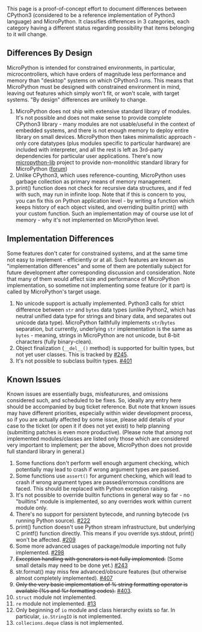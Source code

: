 This page is a proof-of-concept effort to document differences between CPython3 (considered to be a reference implementation of Python3 language) and MicroPython. It classifies differences in 3 categories, each category having a different status regarding possibility that items belonging to it will change.

## Differences By Design
MicroPython is intended for constrained environments, in particular, microcontrollers, which have orders of magnitude less performance and memory than "desktop" systems on which CPython3 runs. This means that MicroPython must be designed with constrained environment in mind, leaving out features which simply won't fit, or won't scale, with target systems. "By design" differences are unlikely to change.

1. MicroPython does not ship with extensive standard library of modules. It's not possible and does not make sense to provide complete CPython3 library - many modules are not usable/useful in the context of embedded systems, and there is not enough memory to deploy entire library on small devices. MicroPython then takes minimalistic approach - only core datatypes (plus modules specific to particular hardware) are included with interpreter, and all the rest is left as 3rd-party dependencies for particular user applications. There's now [micropython-lib](https://github.com/micropython/micropython-lib) project to provide non-monolithic standard library for MicroPython ([forum](http://forum.micropython.org/viewtopic.php?f=5&t=70))
1. Unlike CPython3, which uses reference-counting, MicroPython uses garbage collection as primary means of memory management.
1. print() function does not check for recursive data structures, and if fed with such, may run in infinite loop. Note that if this is concern to you, you can fix this on Python application level - by writing a function which keeps history of each object visited, and overriding builtin print() with your custom function. Such an implementation may of course use lot of memory - why it's not implemented on MicroPython level.

## Implementation Differences
Some features don't cater for constrained systems, and at the same time not easy to implement - efficiently or at all. Such features are known as "implementation differences" and some of them are potentially subject for future development after corresponding discussion and consideration. Note that many of them would affect size and performance of MicroPython implementation, so sometime not implementing some feature (or it part) is called by MicroPython's target usage.

1. No unicode support is actually implemented. Python3 calls for strict difference between ``str`` and ``bytes`` data types (unlike Python2, which has neutral unified data type for strings and binary data, and separates out unicode data type). MicroPython faithfully implements ``str``/``bytes`` separation, but currently, underlying ``str`` implementation is the same as ``bytes`` - meaning, strings in MicroPython are not unicode, but 8-bit characters (fully binary-clean).
1. Object finalization (``__del__()`` method) is supported for builtin types, but not yet user classes. This is tracked by [#245](//github.com/micropython/micropython/issues/245).
1. It's not possible to subclass builtin types. [#401](//github.com/micropython/micropython/issues/401)

## Known Issues
Known issues are essentially bugs, misfeaturures, and omissions considered such, and scheduled to be fixes. So, ideally any entry here should be accompanied by bug ticket reference. But note that known issues may have different priorities, especially within wider development process, so if you are actually affected by some issue, please add details of your case to the ticket (or open it if does not yet exist) to help planning (submitting patches is even more productive). (Please note that among not implemented modules/classes are listed only those which are considered very important to implement; per the above, MicroPython does not provide full standard library in general.)

1. Some functions don't perform well enough argument checking, which potentially may lead to crash if wrong argument types are passed.
1. Some functions use ``assert()`` for argument checking, which will lead to crash if wrong argument types are passed/errornous conditions are faced. This should be replaced with Python exception raising.
1. It's not possible to override builtin functions in general way so far - no "builtins" module is implemented, so any overrides work within current module only.
1. There's no support for persistent bytecode, and running bytecode (vs running Python source). [#222](//github.com/micropython/micropython/issues/222)
1. print() function doesn't use Python stream infrastructure, but underlying C printf() function directly. This means if you override sys.stdout, print() won't be affected. [#209](//github.com/micropython/micropython/issues/209)
1. Some more advanced usages of package/module importing not fully implemented. [#298](//github.com/micropython/micropython/issues/298)
1. <strike>Exception handling with generators is not fully implemented.</strike> (Some small details may need to be done yet.) [#243](//github.com/micropython/micropython/issues/243)
1. str.format() may miss few advanced/obscure features (but otherwise almost completely implemented). [#407](//github.com/micropython/micropython/issues/407)
1. <strike>Only the very basic implementation of % string formatting operator is available (%s and %r formatting codes).</strike> [#403](//github.com/micropython/micropython/issues/403).
1. ``struct`` module not implemented.
1. ``re`` module not implemented. [#13](//github.com/micropython/micropython/issues/13)
1. Only beginning of ``io`` module and class hierarchy exists so far. In particular, ``io.StringIO`` is not implemented.
1. ``collecions.deque`` class is not implemented.
